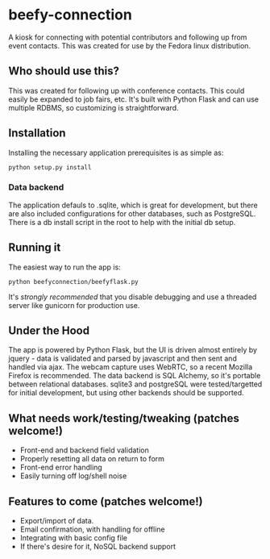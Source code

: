 # beefy-connection

A kiosk for connecting with potential contributors and following up from event contacts.  This was created for use by the Fedora linux distribution.

## Who should use this? 

This was created for following up with conference contacts.  This could easily be expanded to job fairs, etc.  It's built with Python Flask and can use multiple RDBMS, so customizing is straightforward.

## Installation

Installing the necessary application prerequisites is as simple as:

`python setup.py install`

### Data backend

The application defauls to .sqlite, which is great for development, but there are also included configurations for other databases, such as PostgreSQL.  There is a db install script in the root to help with the initial db setup.  

## Running it

The easiest way to run the app is:

`python beefyconnection/beefyflask.py`

It's *strongly recommended* that you disable debugging and use a threaded server like gunicorn for production use.

## Under the Hood

The app is powered by Python Flask, but the UI is driven almost entirely by jquery - data is validated and parsed by javascript and then sent and handled via ajax.  The webcam capture uses WebRTC, so a recent Mozilla Firefox is recommended.  The data backend is SQL Alchemy, so it's portable between relational databases.  sqlite3 and postgreSQL were tested/targetted for initial development, but using other backends should be supported.

## What needs work/testing/tweaking (patches welcome!)

* Front-end and backend field validation
* Properly resetting all data on return to form
* Front-end error handling
* Easily turning off log/shell noise

## Features to come (patches welcome!)

* Export/import of data.
* Email confirmation, with handling for offline
* Integrating with basic config file
* If there's desire for it, NoSQL backend support

